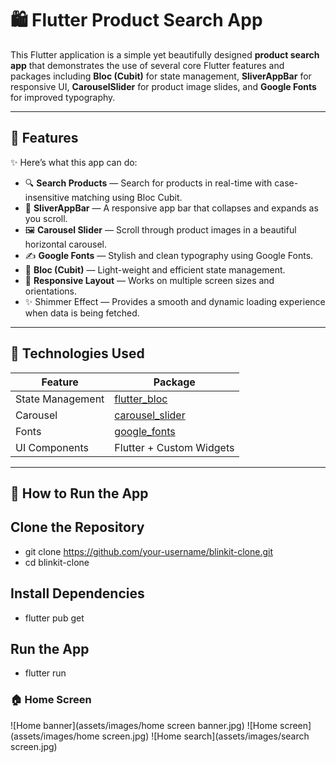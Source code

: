 # 🛍️ Flutter Product Search App

This Flutter application is a simple yet beautifully designed **product search app** that demonstrates the use of several core Flutter features and packages including **Bloc (Cubit)** for state management, **SliverAppBar** for responsive UI, **CarouselSlider** for product image slides, and **Google Fonts** for improved typography.

---

## 📱 Features

✨ Here’s what this app can do:

- 🔍 **Search Products** — Search for products in real-time with case-insensitive matching using Bloc Cubit.
- 🧭 **SliverAppBar** — A responsive app bar that collapses and expands as you scroll.
- 🖼️ **Carousel Slider** — Scroll through product images in a beautiful horizontal carousel.
- ✍️ **Google Fonts** — Stylish and clean typography using Google Fonts.
- 🧠 **Bloc (Cubit)** — Light-weight and efficient state management.
- 📱 **Responsive Layout** — Works on multiple screen sizes and orientations.
- ✨ Shimmer Effect — Provides a smooth and dynamic loading experience when data is being fetched.

---

## 🧰 Technologies Used

| Feature            | Package                                     |
|--------------------|---------------------------------------------|
| State Management   | [flutter_bloc](https://pub.dev/packages/flutter_bloc) |
| Carousel           | [carousel_slider](https://pub.dev/packages/carousel_slider) |
| Fonts              | [google_fonts](https://pub.dev/packages/google_fonts) |
| UI Components      | Flutter + Custom Widgets                    |

---

 ## 🚀 How to Run the App

  ## Clone the Repository
   - git clone https://github.com/your-username/blinkit-clone.git
   - cd blinkit-clone

  ## Install Dependencies
   - flutter pub get
  ## Run the App
   - flutter run

   ### 🏠 Home Screen
  ![Home banner](assets/images/home screen banner.jpg)
   ![Home screen](assets/images/home screen.jpg)
    ![Home search](assets/images/search screen.jpg)



  